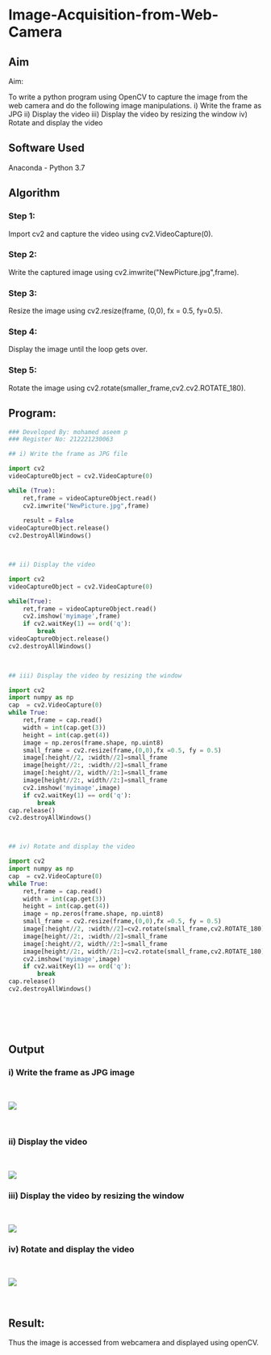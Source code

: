 # Image-Acquisition-from-Web-Camera
## Aim
 
Aim:
 
To write a python program using OpenCV to capture the image from the web camera and do the following image manipulations.
i) Write the frame as JPG 
ii) Display the video 
iii) Display the video by resizing the window
iv) Rotate and display the video

## Software Used
Anaconda - Python 3.7
## Algorithm
### Step 1:

Import cv2 and capture the video using cv2.VideoCapture(0).
### Step 2:
Write the captured image using cv2.imwrite("NewPicture.jpg",frame).

### Step 3:
Resize the image using cv2.resize(frame, (0,0), fx = 0.5, fy=0.5).

### Step 4:
Display the image until the loop gets over.

### Step 5:
Rotate the image using cv2.rotate(smaller_frame,cv2.cv2.ROTATE_180).

## Program:
``` Python
### Developed By: mohamed aseem p
### Register No: 212221230063

## i) Write the frame as JPG file

import cv2
videoCaptureObject = cv2.VideoCapture(0)

while (True):
    ret,frame = videoCaptureObject.read()
    cv2.imwrite("NewPicture.jpg",frame)
    
    result = False
videoCaptureObject.release()
cv2.DestroyAllWindows()



## ii) Display the video

import cv2
videoCaptureObject = cv2.VideoCapture(0)

while(True):
    ret,frame = videoCaptureObject.read()
    cv2.imshow('myimage',frame)
    if cv2.waitKey(1) == ord('q'):
        break
videoCaptureObject.release()
cv2.destroyAllWindows()
    


## iii) Display the video by resizing the window

import cv2
import numpy as np
cap  = cv2.VideoCapture(0)
while True:
    ret,frame = cap.read()
    width = int(cap.get(3))
    height = int(cap.get(4))
    image = np.zeros(frame.shape, np.uint8)
    small_frame = cv2.resize(frame,(0,0),fx =0.5, fy = 0.5)
    image[:height//2, :width//2]=small_frame
    image[height//2:, :width//2]=small_frame
    image[:height//2, width//2:]=small_frame
    image[height//2:, width//2:]=small_frame
    cv2.imshow('myimage',image)
    if cv2.waitKey(1) == ord('q'):
        break
cap.release()
cv2.destroyAllWindows()



## iv) Rotate and display the video

import cv2
import numpy as np
cap  = cv2.VideoCapture(0)
while True:
    ret,frame = cap.read()
    width = int(cap.get(3))
    height = int(cap.get(4))
    image = np.zeros(frame.shape, np.uint8)
    small_frame = cv2.resize(frame,(0,0),fx =0.5, fy = 0.5)
    image[:height//2, :width//2]=cv2.rotate(small_frame,cv2.ROTATE_180)
    image[height//2:, :width//2]=small_frame
    image[:height//2, width//2:]=small_frame
    image[height//2:, width//2:]=cv2.rotate(small_frame,cv2.ROTATE_180)
    cv2.imshow('myimage',image)
    if cv2.waitKey(1) == ord('q'):
        break
cap.release()
cv2.destroyAllWindows()







```
## Output

### i) Write the frame as JPG image
</br>

![](d1.jpg)

</br>


### ii) Display the video
</br>

![](d2.jpg)
</br>


### iii) Display the video by resizing the window
</br>

![](d3.jpg)
</br>



### iv) Rotate and display the video
</br>

![](d4.jpg)

</br>





## Result:
Thus the image is accessed from webcamera and displayed using openCV.

